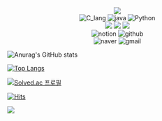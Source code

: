 <!--
**GHdevlog/GHdevlog** is a ✨ _special_ ✨ repository because its `README.md` (this file) appears on your GitHub profile.

Here are some ideas to get you started:

- 🔭 I’m currently working on ...
- 🌱 I’m currently learning ...
- 👯 I’m looking to collaborate on ...
- 🤔 I’m looking for help with ...
- 💬 Ask me about ...
- 📫 How to reach me: ...
- 😄 Pronouns: ...
- ⚡ Fun fact: ...
-->

<div align=center>
    <!-- 마크다운 편집기 https://capsule-render.vercel.app/ -->
    <img src="https://capsule-render.vercel.app/api?type=waving&height=250&color=gradient&text=Wellcome%20to%20&section=header&textBg=false&fontAlignY=40&animation=fadeIn&desc=GH's%20Devlog&reversal=false&descAlign=60&descAlignY=60&fontSize=60&descSize=40&fontAlign=45">
</div>


<div align=center>	
    <!--<img src="https://img.shields.io/badge/뱃지레이블-배경색?style=뱃지모양&logo=로고&logoColor=로고색상"/> -->
    <img alt="C_lang" src ="https://img.shields.io/badge/C-A8B9CC?&style=for-the-badge&logo=C&logoColor=white"/> <img alt="java" src="https://img.shields.io/badge/java-007396?style=for-the-badge&logo=java&logoColor=white"> <img alt="Python" src ="https://img.shields.io/badge/Python-3776AB?&style=for-the-badge&logo=Python&logoColor=white"/><br>
    <img src="https://img.shields.io/badge/html5-E34F26?style=for-the-badge&logo=html5&logoColor=white"> <img src="https://img.shields.io/badge/css-1572B6?style=for-the-badge&logo=css3&logoColor=white"> <img src="https://img.shields.io/badge/javascript-F7DF1E?style=for-the-badge&logo=javascript&logoColor=black"><br>
    <img alt="notion" src="https://img.shields.io/badge/notion-000000?style=for-the-badge&logo=notion&logoColor=white"> <img alt="github" src="https://img.shields.io/badge/github-181717?style=for-the-badge&logo=github&logoColor=white"><br>
    <img alt="naver" src="https://img.shields.io/badge/naver-03C75A?style=for-the-badge&logo=naver&logoColor=white"> <img alt="gmail" src="https://img.shields.io/badge/gmail-EA4335?style=for-the-badge&logo=gmail&logoColor=white"><br>
</div>


<!-- Github 통계 -->
![Anurag's GitHub stats](https://github-readme-stats.vercel.app/api?username=GHdevlog&theme=catppuccin_latte&show_icons=true)

<!-- 업로드 파일 유형 카운터 -->
[![Top Langs](https://github-readme-stats.vercel.app/api/top-langs/?username=GHdevlog&layout=donut)](https://github.com/anuraghazra/github-readme-stats)


<!-- 백준 온라인 저지 배지 -->
[![Solved.ac
프로필](http://mazassumnida.wtf/api/v2/generate_badge?boj=jk8339)](https://solved.ac/profile/jk8339)

<!-- 조회수 카운터 -->
[![Hits](https://hits.seeyoufarm.com/api/count/incr/badge.svg?url=https%3A%2F%2Fgithub.com%2FGHdevlog%2F&count_bg=%233FCDFF&title_bg=%236FDD14&icon=&icon_color=%23E7E7E7&title=hits&edge_flat=false)](https://hits.seeyoufarm.com)



<!-- 마크다운 편집기 https://capsule-render.vercel.app/ -->
<img src="https://capsule-render.vercel.app/api?type=waving&height=250&color=gradient&text=Thanks%20to%20visit&section=footer&textBg=false&fontAlignY=50&animation=fadeIn&desc=GH's%20Devlog&reversal=false&descAlign=60&descAlignY=70&fontSize=60&descSize=40&fontAlign=45">
